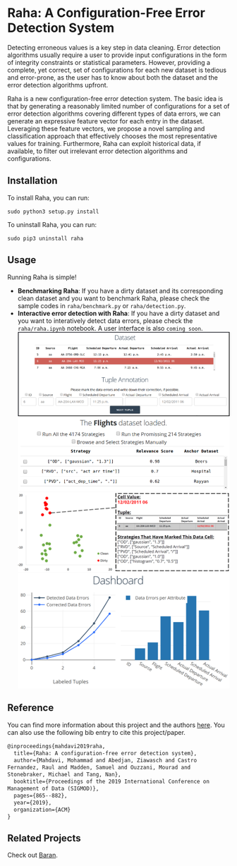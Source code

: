 # Raha: A Configuration-Free Error Detection System
Detecting erroneous values is a key step in data cleaning.
Error detection algorithms usually require a user to provide input configurations in the form of integrity constraints or statistical parameters. However, providing a complete, yet correct, set of configurations for each new dataset is tedious and error-prone, as the user has to know about both the dataset and the error detection algorithms upfront.

Raha is a new configuration-free error detection system. The basic idea is that by generating a reasonably limited number of configurations for a set of error detection algorithms covering different types of data errors, we can generate an expressive feature vector for each entry in the dataset. Leveraging these feature vectors, we propose a novel sampling and classification approach that effectively chooses the most representative values for training. Furthermore, Raha can exploit  historical data, if available, to filter out irrelevant error detection algorithms and configurations.


## Installation
To install Raha, you can run:
```console
sudo python3 setup.py install
```
To uninstall Raha, you can run:
```console
sudo pip3 uninstall raha
```

## Usage
Running Raha is simple!
   - **Benchmarking Raha**: If you have a dirty dataset and its corresponding clean dataset and you want to benchmark Raha, please check the sample codes in `raha/benchmark.py` or `raha/detection.py`.
   - **Interactive error detection with Raha**: If you have a dirty dataset and you want to interatively detect data errors, please check the `raha/raha.ipynb` notebook. A user interface is also `coming soon`.
   ![Data Annotation](pictures/ui.png)   
   ![Promising Strategies](pictures/ui_strategies.png)   
   ![Drill Down](pictures/ui_clusters.png)   
   ![Dashboard](pictures/ui_dashboard.png) 

## Reference
You can find more information about this project and the authors [here](https://dl.acm.org/doi/abs/10.1145/3299869.3324956). You can also use the following bib entry to cite this project/paper.
```
@inproceedings{mahdavi2019raha,
  title={Raha: A configuration-free error detection system},
  author={Mahdavi, Mohammad and Abedjan, Ziawasch and Castro Fernandez, Raul and Madden, Samuel and Ouzzani, Mourad and Stonebraker, Michael and Tang, Nan},
  booktitle={Proceedings of the 2019 International Conference on Management of Data (SIGMOD)},
  pages={865--882},
  year={2019},
  organization={ACM}
}
```

## Related Projects
Check out [Baran](https://github.com/bigdama/baran).
